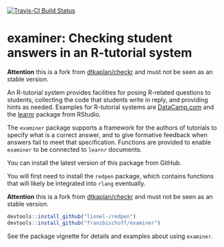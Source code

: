 [![Travis-CI Build Status](https://travis-ci.org/dtkaplan/examiner.svg?branch=master)](https://travis-ci.org/dtkaplan/examiner)

# examiner: Checking student answers in an R-tutorial system

**Attention** this is a fork from [dtkaplan/checkr](https://github.com/dtkaplan/checkr) and must not be seen as an stable version.

An R-tutorial system provides facilities for posing R-related questions to students, collecting the code that students write in reply, and providing hints as needed.
Examples for R-tutorial systems are [DataCamp.com](DataCamp.com) and the [learnr](https://rstudio.github.io/learnr/) package from RStudio.

The `examiner` package supports a framework for the authors of tutorials to specify what is a correct answer, and to give formative feedback when answers fail to meet that specification.
Functions are provided to enable `examiner` to be connected to `learnr` documents.

You can install the latest version of this package from GitHub.

You will first need to install the `redpen` package, which contains functions that will likely be integrated into `rlang` eventually.

**Attention** this is a fork from [dtkaplan/checkr](https://github.com/dtkaplan/checkr) and must not be seen as an stable version.

``` r
devtools::install_github("lionel-/redpen")
devtools::install_github("franzbischoff/examiner")
```

See the package vignette for details and examples about using `examiner`.
